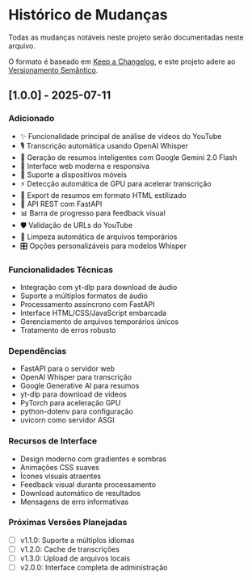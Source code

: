 # Histórico de Mudanças

Todas as mudanças notáveis neste projeto serão documentadas neste arquivo.

O formato é baseado em [Keep a Changelog](https://keepachangelog.com/pt-BR/1.0.0/),
e este projeto adere ao [Versionamento Semântico](https://semver.org/lang/pt-BR/).

## [1.0.0] - 2025-07-11

### Adicionado
- ✨ Funcionalidade principal de análise de vídeos do YouTube
- 🎙️ Transcrição automática usando OpenAI Whisper
- 🤖 Geração de resumos inteligentes com Google Gemini 2.0 Flash
- 🎨 Interface web moderna e responsiva
- 📱 Suporte a dispositivos móveis
- ⚡ Detecção automática de GPU para acelerar transcrição
- 📄 Export de resumos em formato HTML estilizado
- 🔧 API REST com FastAPI
- 📊 Barra de progresso para feedback visual
- 🛡️ Validação de URLs do YouTube
- 🧹 Limpeza automática de arquivos temporários
- 🎛️ Opções personalizáveis para modelos Whisper

### Funcionalidades Técnicas
- Integração com yt-dlp para download de áudio
- Suporte a múltiplos formatos de áudio
- Processamento assíncrono com FastAPI
- Interface HTML/CSS/JavaScript embarcada
- Gerenciamento de arquivos temporários únicos
- Tratamento de erros robusto

### Dependências
- FastAPI para o servidor web
- OpenAI Whisper para transcrição
- Google Generative AI para resumos
- yt-dlp para download de vídeos
- PyTorch para aceleração GPU
- python-dotenv para configuração
- uvicorn como servidor ASGI

### Recursos de Interface
- Design moderno com gradientes e sombras
- Animações CSS suaves
- Ícones visuais atraentes
- Feedback visual durante processamento
- Download automático de resultados
- Mensagens de erro informativas

### Próximas Versões Planejadas
- [ ] v1.1.0: Suporte a múltiplos idiomas
- [ ] v1.2.0: Cache de transcrições
- [ ] v1.3.0: Upload de arquivos locais
- [ ] v2.0.0: Interface completa de administração
